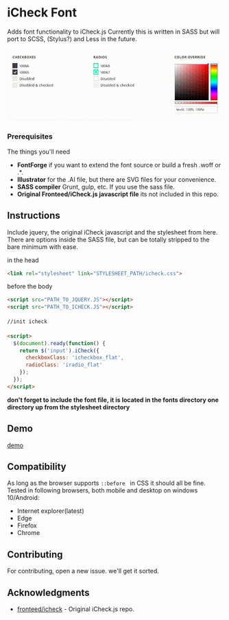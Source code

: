 # iCheck Font

Adds font functionality to iCheck.js
Currently this is written in SASS but will port to SCSS, (Stylus?) and Less in the future.

![showcase](https://raw.githubusercontent.com/stevenvg/icheck-font/master/img/showcase1.gif)

### Prerequisites

The things you'll need

- **FontForge** if you want to extend the font source or build a fresh .woff or .\*.
- **Illustrator** for the .AI file, but there are SVG files for your convenience.
- **SASS compiler** Grunt, gulp, etc. If you use the sass file.
- **Original Fronteed/iCheck.js javascript file** its not included in this repo.

## Instructions

Include jquery, the original iCheck javascript and the stylesheet from here.
There are options inside the SASS file, but can be totally stripped to the bare minimum with ease.

in the head
```html
<link rel="stylesheet" link="STYLESHEET_PATH/icheck.css">
```

before the body
```html
<script src="PATH_TO_JQUERY.JS"></script>
<script src="PATH_TO_ICHECK.JS"></script>

//init icheck

<script>
  $(document).ready(function() {
    return $('input').iCheck({
      checkboxClass: 'icheckbox_flat',
      radioClass: 'iradio_flat'
    });
  });
</script>
```

**don't forget to include the font file, it is located in the fonts directory one directory up from the stylesheet directory**

## Demo

[demo](https://stevenvg.github.com/icheck-font)

## Compatibility
As long as the browser supports ``` ::before  ``` in CSS it should all be fine.
Tested in following browsers, both mobile and desktop on windows 10/Android:
* Internet explorer(latest)
* Edge
* Firefox
* Chrome

## Contributing

For contributing, open a new issue. we'll get it sorted.

## Acknowledgments

* [fronteed/icheck](https://github.com/fronteed/icheck) - Original iCheck.js repo.
